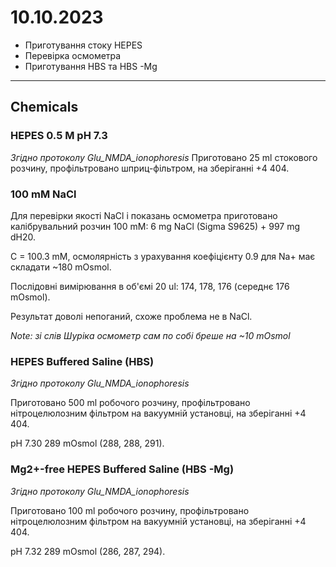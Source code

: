 10.10.2023
=========
- Приготування стоку HEPES
- Перевірка осмометра
- Приготування HBS та HBS -Mg

---
## Chemicals
### HEPES 0.5 M pH 7.3
_Згідно протоколу Glu_NMDA_ionophoresis_
Приготовано 25 ml стокового розчину, профільтровано шприц-фільтром, на зберіганні +4 404.

### 100 mM NaCl
Для перевірки якості NaCl і показань осмометра приготовано калібрувальний розчин 100 mM:
6 mg NaCl (Sigma S9625) + 997 mg dH20.

C = 100.3 mM, осмолярність з урахування коефіцієнту 0.9 для Na+ має складати ~180 mOsmol.

Послідовні вимірювання в об'ємі 20 ul: 174, 178, 176 (середнє 176 mOsmol).

Результат доволі непоганий, схоже проблема не в NaCl.

_Note: зі слів Шуріка осмометр сам по собі бреше на ~10 mOsmol_

### HEPES Buffered Saline (HBS)
_Згідно протоколу Glu_NMDA_ionophoresis_

Приготовано 500 ml робочого розчину, профільтровано нітроцелюлозним фільтром на вакуумній установці, на зберіганні +4 404.

pH 7.30 289 mOsmol (288, 288, 291).

### Mg2+-free HEPES Buffered Saline (HBS -Mg)
_Згідно протоколу Glu_NMDA_ionophoresis_

Приготовано 100 ml робочого розчину, профільтровано нітроцелюлозним фільтром на вакуумній установці, на зберіганні +4 404.

pH 7.32 289 mOsmol (286, 287, 294).
